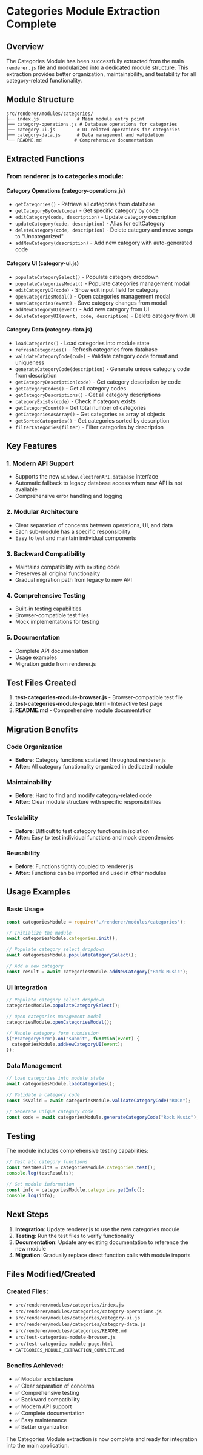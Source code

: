 # Categories Module Extraction Complete

## Overview

The Categories Module has been successfully extracted from the main `renderer.js` file and modularized into a dedicated module structure. This extraction provides better organization, maintainability, and testability for all category-related functionality.

## Module Structure

```
src/renderer/modules/categories/
├── index.js              # Main module entry point
├── category-operations.js # Database operations for categories
├── category-ui.js        # UI-related operations for categories
├── category-data.js      # Data management and validation
└── README.md            # Comprehensive documentation
```

## Extracted Functions

### From renderer.js to categories module:

#### Category Operations (category-operations.js)
- `getCategories()` - Retrieve all categories from database
- `getCategoryByCode(code)` - Get specific category by code
- `editCategory(code, description)` - Update category description
- `updateCategory(code, description)` - Alias for editCategory
- `deleteCategory(code, description)` - Delete category and move songs to "Uncategorized"
- `addNewCategory(description)` - Add new category with auto-generated code

#### Category UI (category-ui.js)
- `populateCategorySelect()` - Populate category dropdown
- `populateCategoriesModal()` - Populate categories management modal
- `editCategoryUI(code)` - Show edit input field for category
- `openCategoriesModal()` - Open categories management modal
- `saveCategories(event)` - Save category changes from modal
- `addNewCategoryUI(event)` - Add new category from UI
- `deleteCategoryUI(event, code, description)` - Delete category from UI

#### Category Data (category-data.js)
- `loadCategories()` - Load categories into module state
- `refreshCategories()` - Refresh categories from database
- `validateCategoryCode(code)` - Validate category code format and uniqueness
- `generateCategoryCode(description)` - Generate unique category code from description
- `getCategoryDescription(code)` - Get category description by code
- `getCategoryCodes()` - Get all category codes
- `getCategoryDescriptions()` - Get all category descriptions
- `categoryExists(code)` - Check if category exists
- `getCategoryCount()` - Get total number of categories
- `getCategoriesAsArray()` - Get categories as array of objects
- `getSortedCategories()` - Get categories sorted by description
- `filterCategories(filter)` - Filter categories by description

## Key Features

### 1. Modern API Support
- Supports the new `window.electronAPI.database` interface
- Automatic fallback to legacy database access when new API is not available
- Comprehensive error handling and logging

### 2. Modular Architecture
- Clear separation of concerns between operations, UI, and data
- Each sub-module has a specific responsibility
- Easy to test and maintain individual components

### 3. Backward Compatibility
- Maintains compatibility with existing code
- Preserves all original functionality
- Gradual migration path from legacy to new API

### 4. Comprehensive Testing
- Built-in testing capabilities
- Browser-compatible test files
- Mock implementations for testing

### 5. Documentation
- Complete API documentation
- Usage examples
- Migration guide from renderer.js

## Test Files Created

1. **test-categories-module-browser.js** - Browser-compatible test file
2. **test-categories-module-page.html** - Interactive test page
3. **README.md** - Comprehensive module documentation

## Migration Benefits

### Code Organization
- **Before**: Category functions scattered throughout renderer.js
- **After**: All category functionality organized in dedicated module

### Maintainability
- **Before**: Hard to find and modify category-related code
- **After**: Clear module structure with specific responsibilities

### Testability
- **Before**: Difficult to test category functions in isolation
- **After**: Easy to test individual functions and mock dependencies

### Reusability
- **Before**: Functions tightly coupled to renderer.js
- **After**: Functions can be imported and used in other modules

## Usage Examples

### Basic Usage
```javascript
const categoriesModule = require('./renderer/modules/categories');

// Initialize the module
await categoriesModule.categories.init();

// Populate category select dropdown
await categoriesModule.populateCategorySelect();

// Add a new category
const result = await categoriesModule.addNewCategory("Rock Music");
```

### UI Integration
```javascript
// Populate category select dropdown
categoriesModule.populateCategorySelect();

// Open categories management modal
categoriesModule.openCategoriesModal();

// Handle category form submission
$("#categoryForm").on("submit", function(event) {
  categoriesModule.addNewCategoryUI(event);
});
```

### Data Management
```javascript
// Load categories into module state
await categoriesModule.loadCategories();

// Validate a category code
const isValid = await categoriesModule.validateCategoryCode("ROCK");

// Generate unique category code
const code = await categoriesModule.generateCategoryCode("Rock Music");
```

## Testing

The module includes comprehensive testing capabilities:

```javascript
// Test all category functions
const testResults = categoriesModule.categories.test();
console.log(testResults);

// Get module information
const info = categoriesModule.categories.getInfo();
console.log(info);
```

## Next Steps

1. **Integration**: Update renderer.js to use the new categories module
2. **Testing**: Run the test files to verify functionality
3. **Documentation**: Update any existing documentation to reference the new module
4. **Migration**: Gradually replace direct function calls with module imports

## Files Modified/Created

### Created Files:
- `src/renderer/modules/categories/index.js`
- `src/renderer/modules/categories/category-operations.js`
- `src/renderer/modules/categories/category-ui.js`
- `src/renderer/modules/categories/category-data.js`
- `src/renderer/modules/categories/README.md`
- `src/test-categories-module-browser.js`
- `src/test-categories-module-page.html`
- `CATEGORIES_MODULE_EXTRACTION_COMPLETE.md`

### Benefits Achieved:
- ✅ Modular architecture
- ✅ Clear separation of concerns
- ✅ Comprehensive testing
- ✅ Backward compatibility
- ✅ Modern API support
- ✅ Complete documentation
- ✅ Easy maintenance
- ✅ Better organization

The Categories Module extraction is now complete and ready for integration into the main application. 